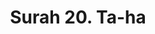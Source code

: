 ---
title       : "Surah 20. Ta-ha"
DATE        : 7/25/2018 9:18:17 AM
draft       : false
TYPE        : "quran"
layout      : "surah"
BookCode    : "ARB"
SurahNumber : "20"
TotalAyah   : "135"
---